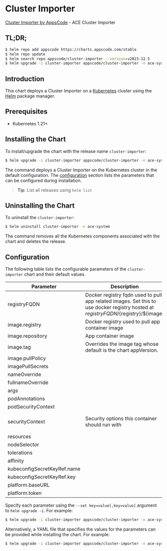# Cluster Importer

[Cluster Importer by AppsCode](https://github.com/bytebuilders) - ACE Cluster Importer

## TL;DR;

```bash
$ helm repo add appscode https://charts.appscode.com/stable
$ helm repo update
$ helm search repo appscode/cluster-importer --version=v2023.12.5
$ helm upgrade -i cluster-importer appscode/cluster-importer -n ace-system --create-namespace --version=v2023.12.5
```

## Introduction

This chart deploys a Cluster Importer on a [Kubernetes](http://kubernetes.io) cluster using the [Helm](https://helm.sh) package manager.

## Prerequisites

- Kubernetes 1.21+

## Installing the Chart

To install/upgrade the chart with the release name `cluster-importer`:

```bash
$ helm upgrade -i cluster-importer appscode/cluster-importer -n ace-system --create-namespace --version=v2023.12.5
```

The command deploys a Cluster Importer on the Kubernetes cluster in the default configuration. The [configuration](#configuration) section lists the parameters that can be configured during installation.

> **Tip**: List all releases using `helm list`

## Uninstalling the Chart

To uninstall the `cluster-importer`:

```bash
$ helm uninstall cluster-importer -n ace-system
```

The command removes all the Kubernetes components associated with the chart and deletes the release.

## Configuration

The following table lists the configurable parameters of the `cluster-importer` chart and their default values.

|          Parameter          |                                                             Description                                                              |                                                                    Default                                                                     |
|-----------------------------|--------------------------------------------------------------------------------------------------------------------------------------|------------------------------------------------------------------------------------------------------------------------------------------------|
| registryFQDN                | Docker registry fqdn used to pull app related images. Set this to use docker registry hosted at ${registryFQDN}/${registry}/${image} | <code>ghcr.io</code>                                                                                                                           |
| image.registry              | Docker registry used to pull app container image                                                                                     | <code>appscode</code>                                                                                                                          |
| image.repository            | App container image                                                                                                                  | <code>ace</code>                                                                                                                               |
| image.tag                   | Overrides the image tag whose default is the chart appVersion.                                                                       | <code>""</code>                                                                                                                                |
| image.pullPolicy            |                                                                                                                                      | <code>Always</code>                                                                                                                            |
| imagePullSecrets            |                                                                                                                                      | <code>[]</code>                                                                                                                                |
| nameOverride                |                                                                                                                                      | <code>""</code>                                                                                                                                |
| fullnameOverride            |                                                                                                                                      | <code>""</code>                                                                                                                                |
| args                        |                                                                                                                                      | <code>[]</code>                                                                                                                                |
| podAnnotations              |                                                                                                                                      | <code>{}</code>                                                                                                                                |
| podSecurityContext          |                                                                                                                                      | <code>{}</code>                                                                                                                                |
| securityContext             | Security options this container should run with                                                                                      | <code>{"allowPrivilegeEscalation":false,"capabilities":{"drop":["ALL"]},"runAsNonRoot":true,"seccompProfile":{"type":"RuntimeDefault"}}</code> |
| resources                   |                                                                                                                                      | <code>{}</code>                                                                                                                                |
| nodeSelector                |                                                                                                                                      | <code>{}</code>                                                                                                                                |
| tolerations                 |                                                                                                                                      | <code>[]</code>                                                                                                                                |
| affinity                    |                                                                                                                                      | <code>{}</code>                                                                                                                                |
| kubeconfigSecretKeyRef.name |                                                                                                                                      | <code>""</code>                                                                                                                                |
| kubeconfigSecretKeyRef.key  |                                                                                                                                      | <code>""</code>                                                                                                                                |
| platform.baseURL            |                                                                                                                                      | <code>""</code>                                                                                                                                |
| platform.token              |                                                                                                                                      | <code>""</code>                                                                                                                                |


Specify each parameter using the `--set key=value[,key=value]` argument to `helm upgrade -i`. For example:

```bash
$ helm upgrade -i cluster-importer appscode/cluster-importer -n ace-system --create-namespace --version=v2023.12.5 --set registryFQDN=ghcr.io
```

Alternatively, a YAML file that specifies the values for the parameters can be provided while
installing the chart. For example:

```bash
$ helm upgrade -i cluster-importer appscode/cluster-importer -n ace-system --create-namespace --version=v2023.12.5 --values values.yaml
```
